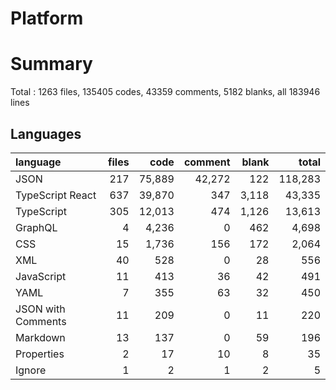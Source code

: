 # Platform

# Summary

Total : 1263 files, 135405 codes, 43359 comments, 5182 blanks, all 183946 lines

## Languages

| language           | files |   code | comment | blank |   total |
| :----------------- | ----: | -----: | ------: | ----: | ------: |
| JSON               |   217 | 75,889 |  42,272 |   122 | 118,283 |
| TypeScript React   |   637 | 39,870 |     347 | 3,118 |  43,335 |
| TypeScript         |   305 | 12,013 |     474 | 1,126 |  13,613 |
| GraphQL            |     4 |  4,236 |       0 |   462 |   4,698 |
| CSS                |    15 |  1,736 |     156 |   172 |   2,064 |
| XML                |    40 |    528 |       0 |    28 |     556 |
| JavaScript         |    11 |    413 |      36 |    42 |     491 |
| YAML               |     7 |    355 |      63 |    32 |     450 |
| JSON with Comments |    11 |    209 |       0 |    11 |     220 |
| Markdown           |    13 |    137 |       0 |    59 |     196 |
| Properties         |     2 |     17 |      10 |     8 |      35 |
| Ignore             |     1 |      2 |       1 |     2 |       5 |
